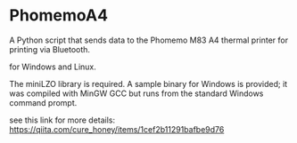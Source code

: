 # PhomemoA4
A Python script that sends data to the Phomemo M83 A4 thermal printer for printing via Bluetooth.

for Windows and Linux.

The miniLZO library is required. A sample binary for Windows is provided; it was compiled with MinGW GCC but runs from the standard Windows command prompt.


see this link for more details:
https://qiita.com/cure_honey/items/1cef2b11291bafbe9d76